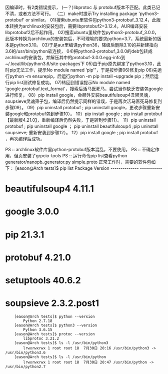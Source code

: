 因编译时，有2类错误提示，
(一？)libprotoc 与 protobuf版本不匹配。此类已记不清，或者方法不可行。
（二）make时提示Try installing package 'python3-protobuf' or similar。
    01)搜索ubuntu里软件包python3-protobuf_3.12.4，此版本转换为archlinux的安装包后，需要libprotobuf2=3.12.4，AUR编译安装libprotobuf2后不起作用。
    02)搜索ubuntu里软件包python3-protobuf_3.0.0，此版本转换为archlinux的安装包后，不可理喻的要求python<3.7，系统最新的版本是python3.10。
    03)于是aur里编译python36，降级后删除3.10的并新建指向3.6的/usr/bin/python软连接，
    04)把python3-protobuf_3.0.0的deb包转成archlinux的安装包，并解压其中的protobuf-3.0.0.egg-info到~/.local/lib/python3.6/site-packages下
    05)由于pip原先绑定了python3.10，此时pip无法工作，提示No module named ‘pip’”，于是按步骤06)修复pip
    06)先运行python -m ensurepip，后运行python -m pip install –upgrade pip；然后运行pip list测试修复成功。
    07)转回到错误提示No module named 'google.protobuf.text_format'，搜索后活马医死马，尝试当作缺乏安装包google进行修复，
    08）pip install google，会额外安装beautifulsoup4丑陋灵魂，soupsieve灵魂筛子包，编译后仍然提示同样的错误，于是再次活马医死马修复到步骤09）。
    09）pip uninstall protobuf ; pip uninstall google，更改步骤重新安装google和protobuf包到步骤10）。
    10）pip install google ; pip install protobuf 【最新版4.21.0】，重新编译后仍然失败，于是转到步骤11）。
    11）pip uninstall protobuf ; pip uninstall google ； pip uninstall beautifulsoup4 ;pip uninstall soupsieve; 重新安装到步骤12）。
    12）pip install google ; pip install protobuf ，再次编译后成功。

PS :: archlinux软件库里python-protobuf版本混乱，不要使用。
PS :: 不确定作用，但页安装了grpcio-tools
PS :: 运行命令pip list查看python generator/nanopb_generator.py simple.proto 正常工作时，需要的软件包如下：
        [eason@Arch tests]$ pip list
            Package        Version
            -------------- -----------
#            beautifulsoup4 4.11.1
#            google         3.0.0
#            pip            21.3.1
#            protobuf       4.21.0
#            setuptools     40.6.2
#            soupsieve      2.3.2.post1
        [eason@Arch tests]$ python --version
            Python 2.7.18
        [eason@Arch tests]$ python3 --version
            Python 3.6.15
        [eason@Arch tests]$ protoc --version
            libprotoc 3.21.2
        [eason@Arch tests]$ ls -l /usr/bin/python3
            lrwxrwxrwx 1 root root 18  7月30日 20:16 /usr/bin/python3 -> /usr/bin/python3.6
        [eason@Arch tests]$ ls -l /usr/bin/python
            lrwxrwxrwx 1 root root 18  7月30日 20:47 /usr/bin/python -> /usr/bin/python2.7
